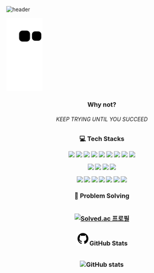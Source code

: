 ![header](https://capsule-render.vercel.app/api?type=shark&color=0:bab6b6,25:ede8e8,50:fafafa,75:ede8e8,100:bab6b6&height=150&section=header&text=Welcome%20to%20Chan's%20GitHub&&fontColor=3b6745&fontSize=45&animation=scaleIn)

![snake gif](https://github.com/chan-bam/chan-bam/blob/output/github-contribution-grid-snake.svg)

<h3 align=center>Why not?</h3>

<h6 align=center>KEEP TRYING UNTIL YOU SUCCEED</h6>



<h3 align=center>💻️ Tech Stacks</h3>

<p align="center">
    <img src="https://img.shields.io/badge/HTML5-E34F26?style=flat-square&logo=HTML5&logoColor=white" /></a>
    <img src="https://img.shields.io/badge/css3-2862E9?style=flat-square&logo=CSS3&logoColor=white" /></a>
    <img src="https://img.shields.io/badge/JavaScript-F7E018?style=flat-square&logo=javascript&logoColor=white" /></a>
    <img src="https://img.shields.io/badge/React-45CEF7?style=flat-square&logo=react&logoColor=white" /></a>
    <img src="https://img.shields.io/badge/Next.js-000000?style=flat-square&logo=Next.js&logoColor=white" /></a>
    <img src="https://img.shields.io/badge/Vue.js-00BB7C?style=flat-square&logo=Vue.js&logoColor=white" /></a>
    <img src="https://img.shields.io/badge/TypeScript-2D79C7?style=flat-square&logo=Typescript&logoColor=white" /></a>
    <img src="https://img.shields.io/badge/npm-C93739?style=flat-square&logo=npm&logoColor=white" /></a>
    <img src="https://img.shields.io/badge/BABEL-F1CC02?style=flat-square&logo=babel&logoColor=white" />
</p>
<p align="center">
    <img src="https://img.shields.io/badge/python-306794?style=flat-square&logo=python&logoColor=white" /><b />
    <img src="https://img.shields.io/badge/django-092D1F?style=flat-square&logo=django&logoColor=white" /><b />
    <img src="https://img.shields.io/badge/SQLite-68B6E2?style=flat-square&logo=sqlite&logoColor=white" /><b />
    <img src="https://img.shields.io/badge/C-2B2151?style=flat-square&logo=c&logoColor=white" /><b />
</p>
<p align="center">
    <img src="https://img.shields.io/badge/GitHub-0F1012?style=flat-square&logo=github&logoColor=white" /></a>
    <img src="https://img.shields.io/badge/GitLab-34156E?style=flat-square&logo=gitlab&logoColor=white" /></a>
    <img src="https://img.shields.io/badge/Jira-006EE8?style=flat-square&logo=Jira&logoColor=white" /></a>
    <img src="https://img.shields.io/badge/Mattermost-196BD7?style=flat-square&logo=mattermost&logoColor=white" /></a>
    <img src="https://img.shields.io/badge/Notion-000000?style=flat-square&logo=notion&logoColor=white" /></a>
    <img src="https://img.shields.io/badge/Postman-FF6C37?style=flat-square&logo=postman&logoColor=white" /></a>
    <img src="https://img.shields.io/badge/ngrok-DD4814?style=flat-square&logo=ngrok&logoColor=white" />
</p>


<h3 align=center>🧮 Problem Solving<br /><br />

[![Solved.ac
프로필](http://mazassumnida.wtf/api/mini/generate_badge?boj=chanbam)](https://solved.ac/chanbam)

</h3>

<h3 align=center>
    <img src='readme/image-20220519221638691.png'/></a>GitHub Stats<br />
<br />

![GitHub stats](https://github-readme-stats.vercel.app/api?username=chan-bam&title_color=3b6745&show_icons=true&icon_color=3b6745&hide_border=true&border_radius=10&bg_color=ede8e8&hide_title=true)

</h3>

